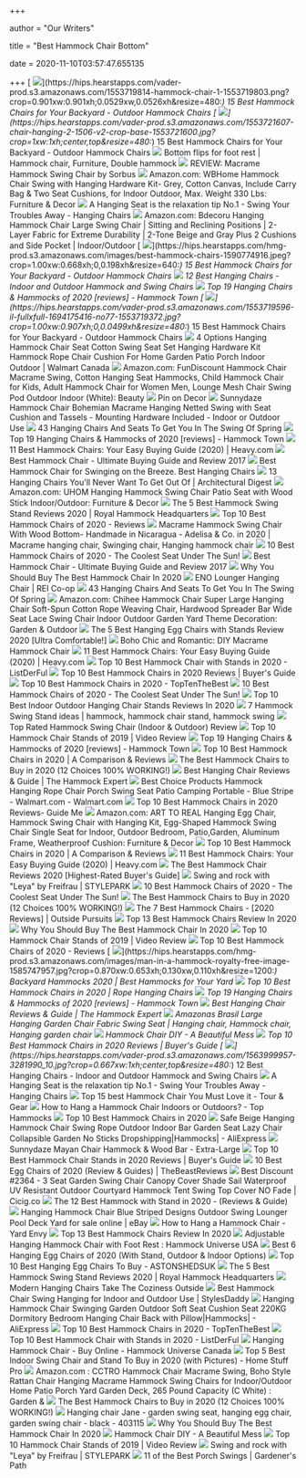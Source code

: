 +++
        
author = "Our Writers"
        
title = "Best Hammock Chair Bottom"
        
date = 2020-11-10T03:57:47.655135
        
+++
[ ![](https://hips.hearstapps.com/vader-prod.s3.amazonaws.com/1553719814-hammock-chair-1-1553719803.png?crop=0.901xw:0.901xh;0.0529xw,0.0526xh&resize=480:*)](https://hips.hearstapps.com/vader-prod.s3.amazonaws.com/1553719814-hammock-chair-1-1553719803.png?crop=0.901xw:0.901xh;0.0529xw,0.0526xh&resize=480:*) 15 Best Hammock Chairs for Your Backyard - Outdoor Hammock Chairs
[ ![](https://hips.hearstapps.com/vader-prod.s3.amazonaws.com/1553721607-chair-hanging-2-1506-v2-crop-base-1553721600.jpg?crop=1xw:1xh;center,top&resize=480:*)](https://hips.hearstapps.com/vader-prod.s3.amazonaws.com/1553721607-chair-hanging-2-1506-v2-crop-base-1553721600.jpg?crop=1xw:1xh;center,top&resize=480:*) 15 Best Hammock Chairs for Your Backyard - Outdoor Hammock Chairs
[ ![](https://i.pinimg.com/originals/4e/1f/e9/4e1fe946a6b5217281b305c9b99c3967.jpg)](https://i.pinimg.com/originals/4e/1f/e9/4e1fe946a6b5217281b305c9b99c3967.jpg) Bottom flips for foot rest | Hammock chair, Furniture, Double hammock
[ ![](https://www.hanging-chairs.net/wp-content/uploads/2018/04/Hanging-Cotton-Rope-macrame-hammock-chair-for-indoor-use.jpg)](https://www.hanging-chairs.net/wp-content/uploads/2018/04/Hanging-Cotton-Rope-macrame-hammock-chair-for-indoor-use.jpg) REVIEW: Macrame Hammock Swing Chair by Sorbus
[ ![](https://images-na.ssl-images-amazon.com/images/I/71KG6Xq8AnL._AC_SL1500_.jpg)](https://images-na.ssl-images-amazon.com/images/I/71KG6Xq8AnL._AC_SL1500_.jpg) Amazon.com: WBHome Hammock Chair Swing with Hanging Hardware Kit- Grey,  Cotton Canvas, Include Carry Bag & Two Seat Cushions, for Indoor Outdoor,  Max. Weight 330 Lbs: Furniture & Decor
[ ![](https://www.hanging-chairs.net/wp-content/uploads/2017/06/Bota-Bota-Spa-in-Montreal-has-the-edge-on-relaxation...Cobble-Mountain-style-1024x683.jpg)](https://www.hanging-chairs.net/wp-content/uploads/2017/06/Bota-Bota-Spa-in-Montreal-has-the-edge-on-relaxation...Cobble-Mountain-style-1024x683.jpg) A Hanging Seat is the relaxation tip No.1 - Swing Your Troubles Away - Hanging  Chairs
[ ![](https://images-na.ssl-images-amazon.com/images/I/710S2r3HIXL._AC_SX466_.jpg)](https://images-na.ssl-images-amazon.com/images/I/710S2r3HIXL._AC_SX466_.jpg) Amazon.com: Bdecoru Hanging Hammock Chair Large Swing Chair | Sitting and  Reclining Positions | 2-Layer Fabric for Extreme Durability | 2-Tone Beige  and Gray Plus 2 Cushions and Side Pocket | Indoor/Outdoor
[ ![](https://hips.hearstapps.com/hmg-prod.s3.amazonaws.com/images/best-hammock-chairs-1590774916.jpeg?crop=1.00xw:0.668xh;0,0.198xh&resize=640:*)](https://hips.hearstapps.com/hmg-prod.s3.amazonaws.com/images/best-hammock-chairs-1590774916.jpeg?crop=1.00xw:0.668xh;0,0.198xh&resize=640:*) 15 Best Hammock Chairs for Your Backyard - Outdoor Hammock Chairs
[ ![](https://hips.hearstapps.com/hmg-prod.s3.amazonaws.com/images/best-hanging-chairs-1564000912.jpg)](https://hips.hearstapps.com/hmg-prod.s3.amazonaws.com/images/best-hanging-chairs-1564000912.jpg) 12 Best Hanging Chairs - Indoor and Outdoor Hammock and Swing Chairs
[ ![](https://cdn.shopify.com/s/files/1/0657/1879/files/hammocktown-hanging-rope_f0514481-7f64-4883-9740-6adb5e9a8f76.jpg?v=1548759114)](https://cdn.shopify.com/s/files/1/0657/1879/files/hammocktown-hanging-rope_f0514481-7f64-4883-9740-6adb5e9a8f76.jpg?v=1548759114) Top 19 Hanging Chairs & Hammocks of 2020 [reviews] - Hammock Town
[ ![](https://hips.hearstapps.com/vader-prod.s3.amazonaws.com/1553719596-il-fullxfull-1694175416-no77-1553719372.jpg?crop=1.00xw:0.907xh;0,0.0499xh&resize=480:*)](https://hips.hearstapps.com/vader-prod.s3.amazonaws.com/1553719596-il-fullxfull-1694175416-no77-1553719372.jpg?crop=1.00xw:0.907xh;0,0.0499xh&resize=480:*) 15 Best Hammock Chairs for Your Backyard - Outdoor Hammock Chairs
[ ![](https://i5.walmartimages.com/asr/7ee3d879-df4c-481e-9af1-5ff79dc4cc0d_1.7357917f391c1a784d265a1f30dbcc36.jpeg?odnHeight=450&odnWidth=450&odnBg=ffffff)](https://i5.walmartimages.com/asr/7ee3d879-df4c-481e-9af1-5ff79dc4cc0d_1.7357917f391c1a784d265a1f30dbcc36.jpeg?odnHeight=450&odnWidth=450&odnBg=ffffff) 4 Options Hanging Hammock Chair Seat Cotton Swing Seat Set Hanging Hardware  Kit Hammock Rope Chair Cushion For Home Garden Patio Porch Indoor Outdoor |  Walmart Canada
[ ![](https://images-na.ssl-images-amazon.com/images/I/71e00QtpcLL._SX425_.jpg)](https://images-na.ssl-images-amazon.com/images/I/71e00QtpcLL._SX425_.jpg) Amazon.com: FunDiscount Hammock Chair Macrame Swing, Cotton Hanging Seat  Hammocks, Child Hammock Chair for Kids, Adult Hammock Chair for Women Men,  Lounge Mesh Chair Swing Pod Outdoor Indoor (White): Beauty
[ ![](https://i.pinimg.com/originals/8e/8d/ee/8e8dee0dd600b2f848ab873fd0cabc9f.jpg)](https://i.pinimg.com/originals/8e/8d/ee/8e8dee0dd600b2f848ab873fd0cabc9f.jpg) Pin on Decor
[ ![](https://cdn11.bigcommerce.com/s-ph391jd/images/stencil/1200x1200/products/42836/88532/MAIN__LS__dl-404__01__06600.1597062021.jpg?c=2)](https://cdn11.bigcommerce.com/s-ph391jd/images/stencil/1200x1200/products/42836/88532/MAIN__LS__dl-404__01__06600.1597062021.jpg?c=2) Sunnydaze Hammock Chair Bohemian Macrame Hanging Netted Swing with Seat  Cushion and Tassels - Mounting Hardware Included - Indoor or Outdoor Use
[ ![](http://cdn.home-designing.com/wp-content/uploads/2019/05/Dark-Brown-Rattan-Egg-Chair-With-Cream-Cushion-Outdoor-Swing-Hanging-Seat-Modern-600x600.jpg)](http://cdn.home-designing.com/wp-content/uploads/2019/05/Dark-Brown-Rattan-Egg-Chair-With-Cream-Cushion-Outdoor-Swing-Hanging-Seat-Modern-600x600.jpg) 43 Hanging Chairs And Seats To Get You In The Swing Of Spring
[ ![](https://cdn.shopify.com/s/files/1/0657/1879/articles/lawson-hammock-tent-on-amazon_1200x.progressive.jpg?v=1572866780)](https://cdn.shopify.com/s/files/1/0657/1879/articles/lawson-hammock-tent-on-amazon_1200x.progressive.jpg?v=1572866780) Top 19 Hanging Chairs & Hammocks of 2020 [reviews] - Hammock Town
[ ![](https://heavy.com/wp-content/uploads/2019/02/best-choice-products-hammock-hanging-chair-air-deluxe.jpg?quality=65&strip=all&w=425)](https://heavy.com/wp-content/uploads/2019/02/best-choice-products-hammock-hanging-chair-air-deluxe.jpg?quality=65&strip=all&w=425) 11 Best Hammock Chairs: Your Easy Buying Guide (2020) | Heavy.com
[ ![](https://i0.wp.com/hammockgurus.com/wp-content/uploads/2017/01/best-hammock-chair-1.jpeg?resize=420%2C420&ssl=1)](https://i0.wp.com/hammockgurus.com/wp-content/uploads/2017/01/best-hammock-chair-1.jpeg?resize=420%2C420&ssl=1) Best Hammock Chair - Ultimate Buying Guide and Review 2017
[ ![](https://www.outsidemodern.com/wp-content/uploads/2016/03/A-Contender-for-the-Best-Hammock-Chair-300x300.jpg)](https://www.outsidemodern.com/wp-content/uploads/2016/03/A-Contender-for-the-Best-Hammock-Chair-300x300.jpg) Best Hammock Chair for Swinging on the Breeze. Best Hanging Chairs
[ ![](https://media.architecturaldigest.com/photos/5f0618ce40e1c91cb2a49c80/1:1/w_1403,h_1403,c_limit/hanging-chairs-04.jpg)](https://media.architecturaldigest.com/photos/5f0618ce40e1c91cb2a49c80/1:1/w_1403,h_1403,c_limit/hanging-chairs-04.jpg) 13 Hanging Chairs You'll Never Want To Get Out Of | Architectural Digest
[ ![](https://images-na.ssl-images-amazon.com/images/I/71a0v2QX8%2BL._AC_SY450_.jpg)](https://images-na.ssl-images-amazon.com/images/I/71a0v2QX8%2BL._AC_SY450_.jpg) Amazon.com: UHOM Hanging Hammock Swing Chair Patio Seat with Wood Stick  Indoor/Outdoor: Furniture & Decor
[ ![](https://cdn11.bigcommerce.com/s-ph391jd/images/stencil/1200x1200/products/40846/82865/MAIN__WB__hshc__02__25500.1579106764.jpg?c=2)](https://cdn11.bigcommerce.com/s-ph391jd/images/stencil/1200x1200/products/40846/82865/MAIN__WB__hshc__02__25500.1579106764.jpg?c=2) The 5 Best Hammock Swing Stand Reviews 2020 | Royal Hammock Headquarters
[ ![](https://www.thelakeandstars.com/wp-content/uploads/2017/11/Hammock-HERO-2.jpg)](https://www.thelakeandstars.com/wp-content/uploads/2017/11/Hammock-HERO-2.jpg) Top 10 Best Hammock Chairs of 2020 - Reviews
[ ![](https://i.pinimg.com/originals/1e/b3/6b/1eb36bd7acb267fa6f8f2252c2e780ed.jpg)](https://i.pinimg.com/originals/1e/b3/6b/1eb36bd7acb267fa6f8f2252c2e780ed.jpg) Macrame Hammock Swing Chair With Wood Bottom- Handmade in Nicaragua -  Adelisa & Co. in 2020 | Macrame hanging chair, Swinging chair, Hanging  hammock chair
[ ![](https://aguidepro.com/wp-content/uploads/2019/07/Best-Choice-Products-Deluxe-Padded-Cotton-Hammock-Hanging-Chair.jpg)](https://aguidepro.com/wp-content/uploads/2019/07/Best-Choice-Products-Deluxe-Padded-Cotton-Hammock-Hanging-Chair.jpg) 10 Best Hammock Chairs of 2020 - The Coolest Seat Under The Sun!
[ ![](https://i1.wp.com/hammockgurus.com/wp-content/uploads/2017/01/best-hammock-chair-5.jpeg?resize=1024%2C666&ssl=1)](https://i1.wp.com/hammockgurus.com/wp-content/uploads/2017/01/best-hammock-chair-5.jpeg?resize=1024%2C666&ssl=1) Best Hammock Chair - Ultimate Buying Guide and Review 2017
[ ![](https://images-na.ssl-images-amazon.com/images/I/71LSRmc1WkL._AC_SX679_.jpg)](https://images-na.ssl-images-amazon.com/images/I/71LSRmc1WkL._AC_SX679_.jpg) Why You Should Buy The Best Hammock Chair In 2020
[ ![](https://www.rei.com/media/e66d77b7-339c-4141-904b-f69ee1011d0d?size=784x588)](https://www.rei.com/media/e66d77b7-339c-4141-904b-f69ee1011d0d?size=784x588) ENO Lounger Hanging Chair | REI Co-op
[ ![](http://cdn.home-designing.com/wp-content/uploads/2019/05/Netted-Tree-Swing-Seat-Round-Web-Hanging-Chair-Indoor-Outdoor-600x600.jpg)](http://cdn.home-designing.com/wp-content/uploads/2019/05/Netted-Tree-Swing-Seat-Round-Web-Hanging-Chair-Indoor-Outdoor-600x600.jpg) 43 Hanging Chairs And Seats To Get You In The Swing Of Spring
[ ![](https://images-na.ssl-images-amazon.com/images/I/719eYoL7WlL._AC_SY450_.jpg)](https://images-na.ssl-images-amazon.com/images/I/719eYoL7WlL._AC_SY450_.jpg) Amazon.com: Chihee Hammock Chair Super Large Hanging Chair Soft-Spun Cotton  Rope Weaving Chair, Hardwood Spreader Bar Wide Seat Lace Swing Chair Indoor  Outdoor Garden Yard Theme Decoration: Garden & Outdoor
[ ![](https://royalhammockheadquarters.com/wp-content/uploads/2018/07/the-best-hanging-egg-chairs-with-stands-review.jpg)](https://royalhammockheadquarters.com/wp-content/uploads/2018/07/the-best-hanging-egg-chairs-with-stands-review.jpg) The 5 Best Hanging Egg Chairs with Stands Review 2020 [Ultra Comfortable!]
[ ![](https://www.hanging-chairs.net/wp-content/uploads/2019/09/Handmade-Bohemian-Hanging-Macrame-Swing-Chair-Uniquely-Designed-Creme-Macrame-Beige-Cotton-Rope-With-Frangels.jpg)](https://www.hanging-chairs.net/wp-content/uploads/2019/09/Handmade-Bohemian-Hanging-Macrame-Swing-Chair-Uniquely-Designed-Creme-Macrame-Beige-Cotton-Rope-With-Frangels.jpg) Boho Chic and Romantic: DIY Macrame Hammock Chair
[ ![](https://heavy.com/wp-content/uploads/2019/02/high-weight-capacity-hammock-chair.jpg?quality=65&strip=all&w=425)](https://heavy.com/wp-content/uploads/2019/02/high-weight-capacity-hammock-chair.jpg?quality=65&strip=all&w=425) 11 Best Hammock Chairs: Your Easy Buying Guide (2020) | Heavy.com
[ ![](https://listderful.com/wp-content/uploads/2018/07/Best-Choice-Products-e1531453180560.jpg)](https://listderful.com/wp-content/uploads/2018/07/Best-Choice-Products-e1531453180560.jpg) Top 10 Best Hammock Chair with Stands in 2020 - ListDerFul
[ ![](https://www.easygetproduct.com/wp-content/uploads/2019/09/Top-10-Best-Hammock-Chairs-in-2019-Reviews.jpg)](https://www.easygetproduct.com/wp-content/uploads/2019/09/Top-10-Best-Hammock-Chairs-in-2019-Reviews.jpg) Top 10 Best Hammock Chairs in 2020 Reviews | Buyer's Guide
[ ![](https://www.toptenthebest.com/wp-content/uploads/2017/04/1.-Caribbean-Hammocks-Polyester-Hanging-Chair.jpeg)](https://www.toptenthebest.com/wp-content/uploads/2017/04/1.-Caribbean-Hammocks-Polyester-Hanging-Chair.jpeg) Top 10 Best Hammock Chairs in 2020 - TopTenTheBest
[ ![](https://aguidepro.com/wp-content/uploads/2019/07/Krazy-Outdoors-Mayan-Hammock-Chair-216x300.jpg)](https://aguidepro.com/wp-content/uploads/2019/07/Krazy-Outdoors-Mayan-Hammock-Chair-216x300.jpg) 10 Best Hammock Chairs of 2020 - The Coolest Seat Under The Sun!
[ ![](https://alltoplistings.com/wp-content/uploads/2019/12/Hanging-Chair-Stands-10.jpg)](https://alltoplistings.com/wp-content/uploads/2019/12/Hanging-Chair-Stands-10.jpg) Top 10 Best Indoor Outdoor Hanging Chair Stands Reviews In 2020
[ ![](https://i.pinimg.com/236x/af/02/d6/af02d6f8c73fe7072f20136c635ea8c5--hammock-frame-hammock-chair-stand.jpg)](https://i.pinimg.com/236x/af/02/d6/af02d6f8c73fe7072f20136c635ea8c5--hammock-frame-hammock-chair-stand.jpg) 7 Hammock Swing Stand ideas | hammock, hammock chair stand, hammock swing
[ ![](https://x3g2v4y5.stackpathcdn.com/wp-content/uploads/2017/02/Best-Hammock-Swing-Chairs.jpg)](https://x3g2v4y5.stackpathcdn.com/wp-content/uploads/2017/02/Best-Hammock-Swing-Chairs.jpg) Top Rated Hammock Swing Chair (Indoor & Outdoor) Review
[ ![](https://images.ezvid.com/image/upload/fl_immutable_cache/e_trim/c_pad,f_auto,h_300,w_600,q_auto:eco/sdfgoqvvk46l4biz6yma)](https://images.ezvid.com/image/upload/fl_immutable_cache/e_trim/c_pad,f_auto,h_300,w_600,q_auto:eco/sdfgoqvvk46l4biz6yma) Top 10 Hammock Chair Stands of 2019 | Video Review
[ ![](https://cdn.shopify.com/s/files/1/0657/1879/files/hammocktown-boho-chic_086175d7-d652-4b01-9090-7edc5929dc79.jpg?v=1548758822)](https://cdn.shopify.com/s/files/1/0657/1879/files/hammocktown-boho-chic_086175d7-d652-4b01-9090-7edc5929dc79.jpg?v=1548758822) Top 19 Hanging Chairs & Hammocks of 2020 [reviews] - Hammock Town
[ ![](https://trendyreviewed.com/wp-content/uploads/2020/01/Y-STOP-Hanging-Hammock-Chair-1024x1024.jpg)](https://trendyreviewed.com/wp-content/uploads/2020/01/Y-STOP-Hanging-Hammock-Chair-1024x1024.jpg) Top 10 Best Hammock Chairs in 2020 | A Comparison & Reviews
[ ![](https://cdn.stopreset.org/wp-content/uploads/2019/05/best_hammock_chair.jpg)](https://cdn.stopreset.org/wp-content/uploads/2019/05/best_hammock_chair.jpg) The Best Hammock Chairs to Buy in 2020 (12 Choices 100% WORKING!)
[ ![](https://thehammockexpert.com/wp-content/uploads/2016/12/egg-shape-hanging-chair-the-hammock-expert.jpg)](https://thehammockexpert.com/wp-content/uploads/2016/12/egg-shape-hanging-chair-the-hammock-expert.jpg) Best Hanging Chair Reviews & Guide | The Hammock Expert
[ ![](https://i5.walmartimages.com/asr/c296e318-3a99-46bc-9721-c3a2ca6487d2.9da35c75e45133b862ed72a77662041e.jpeg)](https://i5.walmartimages.com/asr/c296e318-3a99-46bc-9721-c3a2ca6487d2.9da35c75e45133b862ed72a77662041e.jpeg) Best Choice Products Hammock Hanging Rope Chair Porch Swing Seat Patio  Camping Portable - Blue Stripe - Walmart.com - Walmart.com
[ ![](https://680977.smushcdn.com/1901499/wp-content/uploads/2020/05/Hammock-Chair-740x463.jpg?lossy=0&strip=1&webp=1)](https://680977.smushcdn.com/1901499/wp-content/uploads/2020/05/Hammock-Chair-740x463.jpg?lossy=0&strip=1&webp=1) Top 10 Best Hammock Chairs in 2020 Reviews- Guide Me
[ ![](https://images-na.ssl-images-amazon.com/images/I/71MAnNqwcZL._AC_SY450_.jpg)](https://images-na.ssl-images-amazon.com/images/I/71MAnNqwcZL._AC_SY450_.jpg) Amazon.com: ART TO REAL Hanging Egg Chair, Hammock Swing Chair with Hanging  Kit, Egg-Shaped Hammock Swing Chair Single Seat for Indoor, Outdoor  Bedroom, Patio,Garden, Aluminum Frame, Weatherproof Cushion: Furniture &  Decor
[ ![](https://trendyreviewed.com/wp-content/uploads/2020/01/Nature-Gear-Swing-Hammock-Chair-683x1024.jpg)](https://trendyreviewed.com/wp-content/uploads/2020/01/Nature-Gear-Swing-Hammock-Chair-683x1024.jpg) Top 10 Best Hammock Chairs in 2020 | A Comparison & Reviews
[ ![](https://heavy.com/wp-content/uploads/2018/03/hammock-chairs.jpg?quality=65&strip=all)](https://heavy.com/wp-content/uploads/2018/03/hammock-chairs.jpg?quality=65&strip=all) 11 Best Hammock Chairs: Your Easy Buying Guide (2020) | Heavy.com
[ ![](https://www.serenityhealth.com/product_images/brand/Sunnydaze_Decor/LY-HCS-SB/MAIN__WB__ly-hcs-sb__01.jpg)](https://www.serenityhealth.com/product_images/brand/Sunnydaze_Decor/LY-HCS-SB/MAIN__WB__ly-hcs-sb__01.jpg) The Best Hammock Chair Reviews 2020 [Highest-Rated Buyer's Guide]
[ ![](https://cdn.stylepark.com/articles/_transformationContent6/FF_bewegt-HH-2019_01-Stylepark.jpg?mtime=20191121165845&focal=none&tmtime=20191125144603)](https://cdn.stylepark.com/articles/_transformationContent6/FF_bewegt-HH-2019_01-Stylepark.jpg?mtime=20191121165845&focal=none&tmtime=20191125144603) Swing and rock with "Leya" by Freifrau | STYLEPARK
[ ![](https://aguidepro.com/wp-content/uploads/2019/07/Caribbean-Hammocks-Large-Chair..jpg)](https://aguidepro.com/wp-content/uploads/2019/07/Caribbean-Hammocks-Large-Chair..jpg) 10 Best Hammock Chairs of 2020 - The Coolest Seat Under The Sun!
[ ![](https://images-na.ssl-images-amazon.com/images/I/815x3K46HuL._AC_SX679_.jpg)](https://images-na.ssl-images-amazon.com/images/I/815x3K46HuL._AC_SX679_.jpg) The Best Hammock Chairs to Buy in 2020 (12 Choices 100% WORKING!)
[ ![](https://www.outsidepursuits.com/wp-content/uploads/2020/06/best-hammock-chair.jpg)](https://www.outsidepursuits.com/wp-content/uploads/2020/06/best-hammock-chair.jpg) The 7 Best Hammock Chairs - [2020 Reviews] | Outside Pursuits
[ ![](https://industryears.com/wp-content/uploads/2019/05/Hammock-Chairs.jpg)](https://industryears.com/wp-content/uploads/2019/05/Hammock-Chairs.jpg) Top 13 Best Hammock Chairs Review In 2020
[ ![](https://images-na.ssl-images-amazon.com/images/I/816ngLpZOfL._AC_SX425_.jpg)](https://images-na.ssl-images-amazon.com/images/I/816ngLpZOfL._AC_SX425_.jpg) Why You Should Buy The Best Hammock Chair In 2020
[ ![](https://images.ezvid.com/image/upload/fl_immutable_cache/e_trim/c_pad,f_auto,h_270,q_auto:eco/dw0iulebvmjaohaqgdzb)](https://images.ezvid.com/image/upload/fl_immutable_cache/e_trim/c_pad,f_auto,h_270,q_auto:eco/dw0iulebvmjaohaqgdzb) Top 10 Hammock Chair Stands of 2019 | Video Review
[ ![](https://www.thelakeandstars.com/wp-content/uploads/2017/11/Hot-selling-portable-outdoor-cradle-chair-comfortable-indoor-household-hammock-chair-dormitory-leasure-hanging-chair-270x300.jpg)](https://www.thelakeandstars.com/wp-content/uploads/2017/11/Hot-selling-portable-outdoor-cradle-chair-comfortable-indoor-household-hammock-chair-dormitory-leasure-hanging-chair-270x300.jpg) Top 10 Best Hammock Chairs of 2020 - Reviews
[ ![](https://hips.hearstapps.com/hmg-prod.s3.amazonaws.com/images/man-in-a-hammock-royalty-free-image-1585747957.jpg?crop=0.870xw:0.653xh;0.130xw,0.110xh&resize=1200:*)](https://hips.hearstapps.com/hmg-prod.s3.amazonaws.com/images/man-in-a-hammock-royalty-free-image-1585747957.jpg?crop=0.870xw:0.653xh;0.130xw,0.110xh&resize=1200:*) Backyard Hammocks 2020 | Best Hammocks for Your Yard
[ ![](https://wordpress-331093-1015912.cloudwaysapps.com/wp-content/uploads/2019/09/5.-Y-STOP-Hammock-Chair-300x300.jpg)](https://wordpress-331093-1015912.cloudwaysapps.com/wp-content/uploads/2019/09/5.-Y-STOP-Hammock-Chair-300x300.jpg) Top 10 Best Hammock Chairs in 2020 | Rope Hanging Chairs
[ ![](https://cdn.shopify.com/s/files/1/0657/1879/files/macrame_hanging_chair_22daa2ff-3331-4c2a-ae75-a0e4f4086129.jpg?v=1548683037)](https://cdn.shopify.com/s/files/1/0657/1879/files/macrame_hanging_chair_22daa2ff-3331-4c2a-ae75-a0e4f4086129.jpg?v=1548683037) Top 19 Hanging Chairs & Hammocks of 2020 [reviews] - Hammock Town
[ ![](https://thehammockexpert.com/wp-content/uploads/2016/12/large-hanging-chair-the-hammock-expert.jpg)](https://thehammockexpert.com/wp-content/uploads/2016/12/large-hanging-chair-the-hammock-expert.jpg) Best Hanging Chair Reviews & Guide | The Hammock Expert
[ ![](https://i.pinimg.com/originals/82/94/6e/82946e9b705988b8b0259cbd6fe155be.jpg)](https://i.pinimg.com/originals/82/94/6e/82946e9b705988b8b0259cbd6fe155be.jpg) Amazonas Brasil Large Hanging Garden Chair Fabric Swing Seat | Hanging chair,  Hammock chair, Hanging garden chair
[ ![](https://abeautifulmess.com/wp-content/uploads/typekit/.a/6a00d8358081ff69e201a3fd193826970b-800wi)](https://abeautifulmess.com/wp-content/uploads/typekit/.a/6a00d8358081ff69e201a3fd193826970b-800wi) Hammock Chair DIY - A Beautiful Mess
[ ![](https://www.easygetproduct.com/wp-content/uploads/2019/09/5.-WBHome-Hammock-Swing-Chair-with-Two-Seat-Cushions-300x300.jpg)](https://www.easygetproduct.com/wp-content/uploads/2019/09/5.-WBHome-Hammock-Swing-Chair-with-Two-Seat-Cushions-300x300.jpg) Top 10 Best Hammock Chairs in 2020 Reviews | Buyer's Guide
[ ![](https://hips.hearstapps.com/vader-prod.s3.amazonaws.com/1563999957-3281990_10.jpg?crop=0.667xw:1xh;center,top&resize=480:*)](https://hips.hearstapps.com/vader-prod.s3.amazonaws.com/1563999957-3281990_10.jpg?crop=0.667xw:1xh;center,top&resize=480:*) 12 Best Hanging Chairs - Indoor and Outdoor Hammock and Swing Chairs
[ ![](https://www.hanging-chairs.net/wp-content/uploads/2016/02/cocoon-wicker-rattan-outdoor-patio-swing-chair-with-suspension-set.jpg)](https://www.hanging-chairs.net/wp-content/uploads/2016/02/cocoon-wicker-rattan-outdoor-patio-swing-chair-with-suspension-set.jpg) A Hanging Seat is the relaxation tip No.1 - Swing Your Troubles Away - Hanging  Chairs
[ ![](https://ws-na.amazon-adsystem.com/widgets/q?_encoding=UTF8&ASIN=B01MQJN7OR&Format=_SL250_&ID=AsinImage&MarketPlace=US&ServiceVersion=20070822&WS=1&tag=tourngear-20&language=en_US)](https://ws-na.amazon-adsystem.com/widgets/q?_encoding=UTF8&ASIN=B01MQJN7OR&Format=_SL250_&ID=AsinImage&MarketPlace=US&ServiceVersion=20070822&WS=1&tag=tourngear-20&language=en_US) Top 15 best Hammock Chair You Must Love it - Tour & Gear
[ ![](https://www.tophammocks.com/wp-content/uploads/2018/12/How-to-Hang-a-Hammock-Chair-From-a-Tree-Branch.jpg)](https://www.tophammocks.com/wp-content/uploads/2018/12/How-to-Hang-a-Hammock-Chair-From-a-Tree-Branch.jpg) How to Hang a Hammock Chair Indoors or Outdoors? - Top Hammocks
[ ![](https://thez9.com/wp-content/uploads/2018/01/4-4.jpg)](https://thez9.com/wp-content/uploads/2018/01/4-4.jpg) Top 10 Best Hammock Chairs in 2020
[ ![](https://ae01.alicdn.com/kf/H863fb4996e984c1bbe0fad04ce45cfe1B/Safe-Beige-Hanging-Hammock-Chair-Swing-Rope-Outdoor-Indoor-Bar-Garden-Seat-Lazy-Chair-Collapsible-Garden.png_.webp)](https://ae01.alicdn.com/kf/H863fb4996e984c1bbe0fad04ce45cfe1B/Safe-Beige-Hanging-Hammock-Chair-Swing-Rope-Outdoor-Indoor-Bar-Garden-Seat-Lazy-Chair-Collapsible-Garden.png_.webp) Safe Beige Hanging Hammock Chair Swing Rope Outdoor Indoor Bar Garden Seat  Lazy Chair Collapsible Garden No Sticks Dropshipping|Hammocks| - AliExpress
[ ![](https://cdn11.bigcommerce.com/s-ph391jd/images/stencil/1200x1200/products/39332/54503/XLMULTICH2__08225.1467159793.jpg?c=2)](https://cdn11.bigcommerce.com/s-ph391jd/images/stencil/1200x1200/products/39332/54503/XLMULTICH2__08225.1467159793.jpg?c=2) Sunnydaze Mayan Chair Hammock & Wood Bar - Extra-Large
[ ![](https://www.tentopproduct.com/wp-content/uploads/2019/09/hammock-chair-stands.jpg)](https://www.tentopproduct.com/wp-content/uploads/2019/09/hammock-chair-stands.jpg) Top 10 Best Hammock Chair Stands in 2020 Reviews | Buyer's Guide
[ ![](https://m.media-amazon.com/images/I/61r61FqoqRL.jpg)](https://m.media-amazon.com/images/I/61r61FqoqRL.jpg) 10 Best Egg Chairs of 2020 (Review & Guides) | TheBeastReviews
[ ![](https://ae01.alicdn.com/kf/H6e58a1372d0e499bac607e526bf48d5bb/3-Seat-Garden-Swing-Chair-Canopy-Cover-Shade-Sail-Waterproof-UV-Resistant-Outdoor-Courtyard-Hammock-Tent.jpg_350x350.jpg)](https://ae01.alicdn.com/kf/H6e58a1372d0e499bac607e526bf48d5bb/3-Seat-Garden-Swing-Chair-Canopy-Cover-Shade-Sail-Waterproof-UV-Resistant-Outdoor-Courtyard-Hammock-Tent.jpg_350x350.jpg) Best Discount #2364 - 3 Seat Garden Swing Chair Canopy Cover Shade Sail  Waterproof UV Resistant Outdoor Courtyard Hammock Tent Swing Top Cover NO  Fade | Cicig.co
[ ![](https://gardenhelpful.com/wp-content/uploads/2020/04/Best-Hammock-with-Stand.jpg)](https://gardenhelpful.com/wp-content/uploads/2020/04/Best-Hammock-with-Stand.jpg) The 12 Best Hammock with Stand in 2020 - (Reviews & Guide)
[ ![](https://i.ebayimg.com/images/g/huwAAOSwk8te5H~T/s-l1600.jpg)](https://i.ebayimg.com/images/g/huwAAOSwk8te5H~T/s-l1600.jpg) Hanging Hammock Chair Blue Striped Designs Outdoor Swing Lounger Pool Deck  Yard for sale online | eBay
[ ![](https://www.yardenvy.com/images/we/34552/Hammock-chair-in-tree.jpg)](https://www.yardenvy.com/images/we/34552/Hammock-chair-in-tree.jpg) How to Hang a Hammock Chair - Yard Envy
[ ![](https://industryears.com/wp-content/uploads/2019/05/13-2-300x300.jpg)](https://industryears.com/wp-content/uploads/2019/05/13-2-300x300.jpg) Top 13 Best Hammock Chairs Review In 2020
[ ![](https://cdn.shopify.com/s/files/1/0226/1505/products/Hanging-Fabric-Chair-3_8d1a655b-f00d-40e0-a101-0bfc26654f87_373x@3x.progressive.jpg?v=1555014030)](https://cdn.shopify.com/s/files/1/0226/1505/products/Hanging-Fabric-Chair-3_8d1a655b-f00d-40e0-a101-0bfc26654f87_373x@3x.progressive.jpg?v=1555014030) Adjustable Hanging Hammock Chair with Foot Rest : Hammock Universe USA
[ ![](https://i0.wp.com/pingpongbros.com/wp-content/uploads/2020/03/Best-Hanging-Egg-Chairs.png?fit=830%2C835&ssl=1)](https://i0.wp.com/pingpongbros.com/wp-content/uploads/2020/03/Best-Hanging-Egg-Chairs.png?fit=830%2C835&ssl=1) Best 6 Hanging Egg Chairs of 2020 (With Stand, Outdoor & Indoor Options)
[ ![](https://images-na.ssl-images-amazon.com/images/I/41vxT2EzOuL.jpg)](https://images-na.ssl-images-amazon.com/images/I/41vxT2EzOuL.jpg) Top 10 Best Hanging Egg Chairs To Buy - ASTONSHEDSUK
[ ![](https://royalhammockheadquarters.com/wp-content/uploads/2018/09/best-hammock-swing-stand-reviews-2.jpg)](https://royalhammockheadquarters.com/wp-content/uploads/2018/09/best-hammock-swing-stand-reviews-2.jpg) The 5 Best Hammock Swing Stand Reviews 2020 | Royal Hammock Headquarters
[ ![](https://cdn.homedit.com/wp-content/uploads/2015/08/Swingme-garden-hanging-chair.jpg)](https://cdn.homedit.com/wp-content/uploads/2015/08/Swingme-garden-hanging-chair.jpg) Modern Hanging Chairs Take The Coziness Outside
[ ![](https://stylesdaddy.com/wp-content/uploads/2020/04/Hammock-Chair-Swing-Hanging.jpg)](https://stylesdaddy.com/wp-content/uploads/2020/04/Hammock-Chair-Swing-Hanging.jpg) Best Hammock Chair Swing Hanging for Indoor and Outdoor Use | StylesDaddy
[ ![](https://ae01.alicdn.com/kf/H7f9442c84e51400d88de89d467a860ccR/Hanging-Hammock-Chair-Swinging-Garden-Outdoor-Soft-Seat-Cushion-Seat-220KG-Dormitory-Bedroom-Hanging-Chair-Back.jpg_q50.jpg)](https://ae01.alicdn.com/kf/H7f9442c84e51400d88de89d467a860ccR/Hanging-Hammock-Chair-Swinging-Garden-Outdoor-Soft-Seat-Cushion-Seat-220KG-Dormitory-Bedroom-Hanging-Chair-Back.jpg_q50.jpg) Hanging Hammock Chair Swinging Garden Outdoor Soft Seat Cushion Seat 220KG  Dormitory Bedroom Hanging Chair Back with Pillow|Hammocks| - AliExpress
[ ![](https://www.toptenthebest.com/wp-content/uploads/2017/04/10.-Planted-Perfect-Indoor_Outdoor-Hammock-Chair-300x300.jpeg)](https://www.toptenthebest.com/wp-content/uploads/2017/04/10.-Planted-Perfect-Indoor_Outdoor-Hammock-Chair-300x300.jpeg) Top 10 Best Hammock Chairs in 2020 - TopTenTheBest
[ ![](https://listderful.com/wp-content/uploads/2018/07/Finether-e1531452657235.jpg)](https://listderful.com/wp-content/uploads/2018/07/Finether-e1531452657235.jpg) Top 10 Best Hammock Chair with Stands in 2020 - ListDerFul
[ ![](https://cdn.shopify.com/s/files/1/0167/0460/products/Adjustable-Hanging-Chair_373x@3x.progressive.jpg?v=1560565292)](https://cdn.shopify.com/s/files/1/0167/0460/products/Adjustable-Hanging-Chair_373x@3x.progressive.jpg?v=1560565292) Hanging Hammock Chair - Buy Online - Hammock Universe Canada
[ ![](https://homestuffpro.com/wp-content/uploads/2020/04/Best-Indoor-Swing-Chair-and-Stand-Review.jpg)](https://homestuffpro.com/wp-content/uploads/2020/04/Best-Indoor-Swing-Chair-and-Stand-Review.jpg) Top 5 Best Indoor Swing Chair and Stand To Buy in 2020 (with Pictures) -  Home Stuff Pro
[ ![](https://images-na.ssl-images-amazon.com/images/I/61EyITAm5ZL._AC_SY450_.jpg)](https://images-na.ssl-images-amazon.com/images/I/61EyITAm5ZL._AC_SY450_.jpg) Amazon.com : CCTRO Hammock Chair Macrame Swing, Boho Style Rattan Chair  Hanging Macrame Hammock Swing Chairs for Indoor/Outdoor Home Patio Porch  Yard Garden Deck, 265 Pound Capacity (C White) : Garden &
[ ![](https://images-na.ssl-images-amazon.com/images/I/71bfCpVOLFL._AC_SX679_.jpg)](https://images-na.ssl-images-amazon.com/images/I/71bfCpVOLFL._AC_SX679_.jpg) The Best Hammock Chairs to Buy in 2020 (12 Choices 100% WORKING!)
[ ![](https://cdn.manomano.com/hanging-chair-jane-garden-swing-seat-hanging-egg-chair-garden-swing-chair-L-6399669-12587361_1.jpg)](https://cdn.manomano.com/hanging-chair-jane-garden-swing-seat-hanging-egg-chair-garden-swing-chair-L-6399669-12587361_1.jpg) Hanging chair Jane - garden swing seat, hanging egg chair, garden swing  chair - black - 403115
[ ![](https://images-na.ssl-images-amazon.com/images/I/61Ywr34NnSL._AC_SX466_.jpg)](https://images-na.ssl-images-amazon.com/images/I/61Ywr34NnSL._AC_SX466_.jpg) Why You Should Buy The Best Hammock Chair In 2020
[ ![](https://abeautifulmess.com/wp-content/uploads/2014/06/Hammock-chair-DIY.jpg)](https://abeautifulmess.com/wp-content/uploads/2014/06/Hammock-chair-DIY.jpg) Hammock Chair DIY - A Beautiful Mess
[ ![](https://i.ytimg.com/vi/Pj3VLsvavVU/maxresdefault.jpg)](https://i.ytimg.com/vi/Pj3VLsvavVU/maxresdefault.jpg) Top 10 Hammock Chair Stands of 2019 | Video Review
[ ![](https://cdn.stylepark.com/articles/_transformationContent6/FF_bewegt-HH-2019_06.jpg?mtime=20191121165850&focal=none&tmtime=20191121165947)](https://cdn.stylepark.com/articles/_transformationContent6/FF_bewegt-HH-2019_06.jpg?mtime=20191121165850&focal=none&tmtime=20191121165947) Swing and rock with "Leya" by Freifrau | STYLEPARK
[ ![](https://gardenerspath.com/wp-content/uploads/2020/05/Sally-Porch-Swing.jpg)](https://gardenerspath.com/wp-content/uploads/2020/05/Sally-Porch-Swing.jpg) 11 of the Best Porch Swings | Gardener's Path

